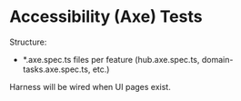 # Accessibility (Axe) Tests

Structure:
- *.axe.spec.ts files per feature (hub.axe.spec.ts, domain-tasks.axe.spec.ts, etc.)

Harness will be wired when UI pages exist.
